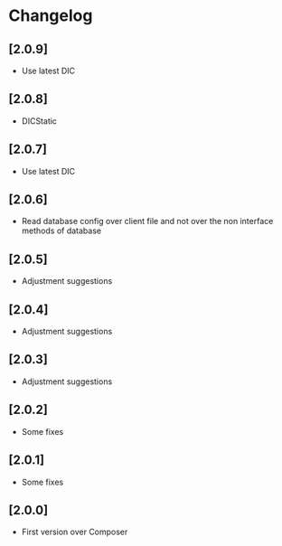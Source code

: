 # Changelog

## [2.0.9]
- Use latest DIC

## [2.0.8]
- DICStatic

## [2.0.7]
- Use latest DIC

## [2.0.6]
- Read database config over client file and not over the non interface methods of database

## [2.0.5]
- Adjustment suggestions

## [2.0.4]
- Adjustment suggestions

## [2.0.3]
- Adjustment suggestions

## [2.0.2]
- Some fixes

## [2.0.1]
- Some fixes

## [2.0.0]
- First version over Composer

